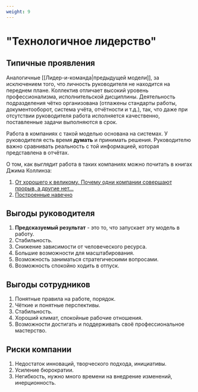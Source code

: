 ```yaml
---
weight: 9
---
```

# "Технологичное лидерство"

## Типичные проявления
Аналогичные [[Лидер-и-команда|предыдущей модели]], за исключением того, что личность руководителя не находится на переднем плане. Коллектив отличает высокий уровень профессионализма, исполнительской дисциплины. Деятельность подразделения чётко организована (отлажены стандарты работы, документооборот, система учёта, отчётности и т.д.), так, что даже при отсутствии руководителя работа исполняется качественно, поставленные задачи выполняются в срок.

Работа в компаниях с такой моделью основана на системах. У руководителя есть время **думать** и принимать решения. Руководителю важно сравнивать реальность с той информацией, которая представлена в отчётах.

О том, как выглядит работа в таких компаниях можно почитать в книгах Джима Коллинза:
1. [От хорошего к великому. Почему одни компании совершают прорыв, а другие нет…](https://www.litres.ru/book/dzhim-kollinz/ot-horoshego-k-velikomu-pochemu-odni-kompanii-sovershaut-pro-23134201/)
2. [Построенные навечно](https://www.litres.ru/audiobook/dzhim-kollinz/postroennye-navechno-264212/)

## Выгоды руководителя
1. **Предсказуемый результат** - это то, что запускает эту модель в работу.
2. Стабильность.
3. Снижение зависимости от человеческого ресурса.
4. Большие возможности для масштабирования.
5. Возможность заниматься стратегическими вопросами.
6. Возможность спокойно ходить в отпуск.

## Выгоды сотрудников
1. Понятные правила на работе, порядок.
2. Чёткие и понятные перспективы.
3. Стабильность.
4. Хороший климат, спокойные рабочие отношения.
5. Возможности достигать и поддерживать своё профессиональное мастерство.

## Риски компании
1. Недостаток инноваций, творческого подхода, инициативы.
2. Усиление бюрократии.
3. Негибкость, нужно много времени на внедрение изменений, инерционность.